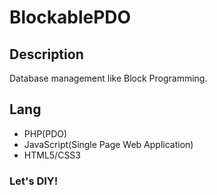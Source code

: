 # BlockablePDO

## Description
Database management like Block Programming.

## Lang
* PHP(PDO)
* JavaScript(Single Page Web Application)
* HTML5/CSS3

### Let's DIY!